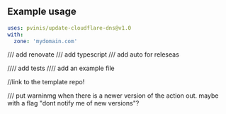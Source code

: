 


## Example usage

```yml
uses: pvinis/update-cloudflare-dns@v1.0
with:
  zone: 'mydomain.com'
```





/// add renovate
/// add typescript
/// add auto for releseas

//// add tests
//// add an example file

//link to the template repo!


/// put warninmg when there is a newer version of the action out. maybe with a flag "dont notify me of new versions"?
